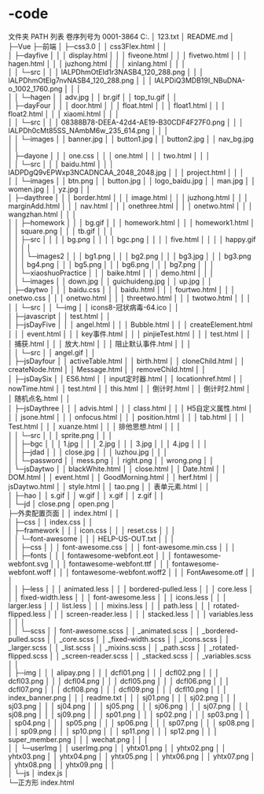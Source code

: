 # -code
文件夹 PATH 列表
卷序列号为 0001-3864
C:.
│  123.txt
│  README.md
│  
├─Vue
├─前端
│  ├─css3.0
│  │      css3Flex.html
│  │      
│  ├─dayfive
│  │  │  display.html
│  │  │  fiveone.html
│  │  │  fivetwo.html
│  │  │  hagen.html
│  │  │  juzhong.html
│  │  │  xinlang.html
│  │  │  
│  │  └─src
│  │      │  lALPDhmOtEId1r3NASB4_120_288.png
│  │      │  lALPDhmOtEIg7nvNASB4_120_288.png
│  │      │  lALPDiQ3MDB19I_NBuDNA-o_1002_1760.png
│  │      │  
│  │      └─hagen
│  │              adv.jpg
│  │              br.gif
│  │              top_tu.gif
│  │              
│  ├─dayFour
│  │  │  door.html
│  │  │  float.html
│  │  │  float1.html
│  │  │  float2.html
│  │  │  xiaomi.html
│  │  │  
│  │  └─src
│  │      │  08388B78-DEEA-42d4-AE19-B30CDF4F27F0.png
│  │      │  lALPDh0cMt85SS_NAmbM6w_235_614.png
│  │      │  
│  │      └─images
│  │              banner.jpg
│  │              button1.jpg
│  │              button2.jpg
│  │              nav_bg.jpg
│  │              
│  ├─dayone
│  │  │  one.css
│  │  │  one.html
│  │  │  two.html
│  │  │  
│  │  └─src
│  │      │  baidu.html
│  │      │  lADPDgQ9vEPWxp3NCADNCAA_2048_2048.jpg
│  │      │  project.html
│  │      │  
│  │      └─images
│  │              btn.png
│  │              button.jpg
│  │              logo_baidu.jpg
│  │              man.jpg
│  │              women.jpg
│  │              yz.jpg
│  │              
│  ├─daythree
│  │  │  border.html
│  │  │  image.html
│  │  │  juzhong.html
│  │  │  marginAdd.html
│  │  │  nav.html
│  │  │  onethree.html
│  │  │  onetwo.html
│  │  │  wangzhan.html
│  │  │  
│  │  ├─homework
│  │  │      bg.gif
│  │  │      homework.html
│  │  │      homework1.html
│  │  │      square.png
│  │  │      tb.gif
│  │  │      
│  │  ├─src
│  │  │  │  bg.png
│  │  │  │  bgc.png
│  │  │  │  five.html
│  │  │  │  happy.gif
│  │  │  │  
│  │  │  └─images2
│  │  │          bg1.png
│  │  │          bg2.png
│  │  │          bg3.jpg
│  │  │          bg3.png
│  │  │          bg4.png
│  │  │          bg5.png
│  │  │          bg6.png
│  │  │          bg7.png
│  │  │          
│  │  └─xiaoshuoPractice
│  │      │  baike.html
│  │      │  demo.html
│  │      │  
│  │      └─images
│  │              down.jpg
│  │              guichuideng.jpg
│  │              up.jpg
│  │              
│  ├─daytwo
│  │  │  baidu.css
│  │  │  baidu.html
│  │  │  fourtwo.html
│  │  │  onetwo.css
│  │  │  onetwo.html
│  │  │  threetwo.html
│  │  │  twotwo.html
│  │  │  
│  │  └─src
│  │      └─img
│  │              icons8-冠状病毒-64.ico
│  │              
│  ├─javascript
│  │      test.html
│  │      
│  ├─jsDayFive
│  │  │  angel.html
│  │  │  Bubble.html
│  │  │  createElement.html
│  │  │  event.html
│  │  │  key事件.html
│  │  │  pinjieTest.html
│  │  │  test.html
│  │  │  捕获.html
│  │  │  放大.html
│  │  │  阻止默认事件.html
│  │  │  
│  │  └─src
│  │          angel.gif
│  │          
│  ├─jsDayfour
│  │      activeTable.html
│  │      birth.html
│  │      cloneChild.html
│  │      createNode.html
│  │      Message.html
│  │      removeChild.html
│  │      
│  ├─jsDaySix
│  │      ES6.html
│  │      input定时器.html
│  │      locationhref.html
│  │      nowTime.html
│  │      test.html
│  │      this.html
│  │      倒计时.html
│  │      倒计时2.html
│  │      随机点名.html
│  │      
│  ├─jsDaythree
│  │  │  advis.html
│  │  │  class.html
│  │  │  H5自定义属性.html
│  │  │  jsone.html
│  │  │  onfocus.html
│  │  │  position.html
│  │  │  tab.html
│  │  │  Test.html
│  │  │  xuanze.html
│  │  │  排他思想.html
│  │  │  
│  │  └─src
│  │      │  sprite.png
│  │      │  
│  │      ├─bgc
│  │      │      1.jpg
│  │      │      2.jpg
│  │      │      3.jpg
│  │      │      4.jpg
│  │      │      
│  │      ├─jdad
│  │      │      close.jpg
│  │      │      luzhou.jpg
│  │      │      
│  │      └─password
│  │              mess.png
│  │              right.png
│  │              wrong.png
│  │              
│  └─jsDaytwo
│      │  blackWhite.html
│      │  close.html
│      │  Date.html
│      │  DOM.html
│      │  event.html
│      │  GoodMorning.html
│      │  herf.html
│      │  jsDaytwo.html
│      │  style.html
│      │  tao.png
│      │  表单元素.html
│      │  
│      ├─hao
│      │      s.gif
│      │      w.gif
│      │      x.gif
│      │      z.gif
│      │      
│      └─jd
│              close.png
│              open.png
│              
├─外卖配置页面
│  │  index.html
│  │  
│  ├─css
│  │      index.css
│  │      
│  ├─framework
│  │  │  icon.css
│  │  │  reset.css
│  │  │  
│  │  └─font-awesome
│  │      │  HELP-US-OUT.txt
│  │      │  
│  │      ├─css
│  │      │      font-awesome.css
│  │      │      font-awesome.min.css
│  │      │      
│  │      ├─fonts
│  │      │      fontawesome-webfont.eot
│  │      │      fontawesome-webfont.svg
│  │      │      fontawesome-webfont.ttf
│  │      │      fontawesome-webfont.woff
│  │      │      fontawesome-webfont.woff2
│  │      │      FontAwesome.otf
│  │      │      
│  │      ├─less
│  │      │      animated.less
│  │      │      bordered-pulled.less
│  │      │      core.less
│  │      │      fixed-width.less
│  │      │      font-awesome.less
│  │      │      icons.less
│  │      │      larger.less
│  │      │      list.less
│  │      │      mixins.less
│  │      │      path.less
│  │      │      rotated-flipped.less
│  │      │      screen-reader.less
│  │      │      stacked.less
│  │      │      variables.less
│  │      │      
│  │      └─scss
│  │              font-awesome.scss
│  │              _animated.scss
│  │              _bordered-pulled.scss
│  │              _core.scss
│  │              _fixed-width.scss
│  │              _icons.scss
│  │              _larger.scss
│  │              _list.scss
│  │              _mixins.scss
│  │              _path.scss
│  │              _rotated-flipped.scss
│  │              _screen-reader.scss
│  │              _stacked.scss
│  │              _variables.scss
│  │              
│  ├─img
│  │  │  alipay.png
│  │  │  dcfl01.png
│  │  │  dcfl02.png
│  │  │  dcfl03.png
│  │  │  dcfl04.png
│  │  │  dcfl05.png
│  │  │  dcfl06.png
│  │  │  dcfl07.png
│  │  │  dcfl08.png
│  │  │  dcfl09.png
│  │  │  dcfl10.png
│  │  │  index_banner.png
│  │  │  readme.txt
│  │  │  sj01.png
│  │  │  sj02.png
│  │  │  sj03.png
│  │  │  sj04.png
│  │  │  sj05.png
│  │  │  sj06.png
│  │  │  sj07.png
│  │  │  sj08.png
│  │  │  sj09.png
│  │  │  sp01.png
│  │  │  sp02.png
│  │  │  sp03.png
│  │  │  sp04.png
│  │  │  sp05.png
│  │  │  sp06.png
│  │  │  sp07.png
│  │  │  sp08.png
│  │  │  sp09.png
│  │  │  sp10.png
│  │  │  sp11.png
│  │  │  sp12.png
│  │  │  super_member.png
│  │  │  wechat.png
│  │  │  
│  │  └─userImg
│  │          userImg.png
│  │          yhtx01.png
│  │          yhtx02.png
│  │          yhtx03.png
│  │          yhtx04.png
│  │          yhtx05.png
│  │          yhtx06.png
│  │          yhtx07.png
│  │          yhtx08.png
│  │          yhtx09.png
│  │          
│  └─js
│          index.js
│          
└─正方形
        index.html
        
